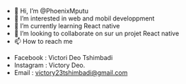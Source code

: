- 👋 Hi, I’m @PhoenixMputu
- 👀 I’m interested in web and mobil developpment
- 🌱 I’m currently learning React native
- 💞️ I’m looking to collaborate on sur un projet React native
- 📫 How to reach me
* Facebook : Victori Deo Tshimbadi
* Instagram : Victory Deo.
* Email : victory23tshimbadi@gmail.com

<!---
PhoenixMputu/PhoenixMputu is a ✨ special ✨ repository because its `README.md` (this file) appears on your GitHub profile.
You can click the Preview link to take a look at your changes.
--->
